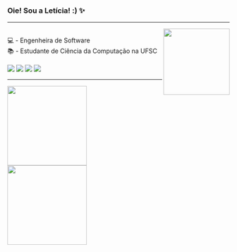 ### Oie! Sou a Letícia! :) ✨
<hr><img align="right" width="150" src="https://media.giphy.com/media/3oKIPnAiaMCws8nOsE/giphy.gif"/>
<div style="display: inline_block"><br>
💻 - Engenheira de Software <br>
📚 - Estudante de Ciência da Computação na UFSC <br>
</div>

<div style="display: inline_block"><br>
  <a href="https://www.instagram.com/leticianscm/" target="_blank"><img src="https://img.shields.io/badge/-Instagram-%23E4405F?style=for-the-badge&logo=instagram&logoColor=white" target="_blank"></a>
  <a href="https://www.youtube.com/channel/UCBMATDxeoZUwBDTX3Hq5vkQ" target="_blank"><img src="https://img.shields.io/badge/YouTube-FF0000?style=for-the-badge&logo=youtube&logoColor=white" target="_blank"></a>
  <a href="https://www.linkedin.com/in/leticianscm/" target="_blank"><img src="https://img.shields.io/badge/-LinkedIn-%230077B5?style=for-the-badge&logo=linkedin&logoColor=white" target="_blank"></a>
    <a href="https://www.twitch.tv/lehnda1" target="_blank"><img src="https://img.shields.io/badge/Twitch-9146FF?style=for-the-badge&logo=twitch&logoColor=white" target="_blank"></a>
</div>
<hr>
<div>
 <a href="https://github.com/leticia-nascimento">
 <img height="180em" src="https://github-readme-stats.vercel.app/api?username=leticia-nascimento&show_icons=true&theme=dracula&include_all_commits=true&count_private=true"/>
 <img height="180em" src="https://github-readme-stats.vercel.app/api/top-langs/?username=leticia-nascimento&layout=compact&langs_count=7&theme=dracula"/>
</div>

<!--
**leticia-nascimento/leticia-nascimento** is a ✨ _special_ ✨ repository because its `README.md` (this file) appears on your GitHub profile.

Here are some ideas to get you started:

- 🔭 I’m currently working on ...
- 🌱 I’m currently learning ...
- 👯 I’m looking to collaborate on ...
- 🤔 I’m looking for help with ...
- 💬 Ask me about ...
- 📫 How to reach me: ...
- 😄 Pronouns: ...
- ⚡ Fun fact: ...
-->
